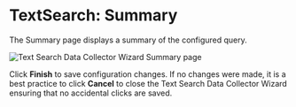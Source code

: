 # TextSearch: Summary

The Summary page displays a summary of the configured query.

![Text Search Data Collector Wizard Summary page](/img/product_docs/accessanalyzer/12.0/admin/datacollector/textsearch/summary.webp)

Click **Finish** to save configuration changes. If no changes were made, it is a best practice to
click **Cancel** to close the Text Search Data Collector Wizard ensuring that no accidental clicks
are saved.
